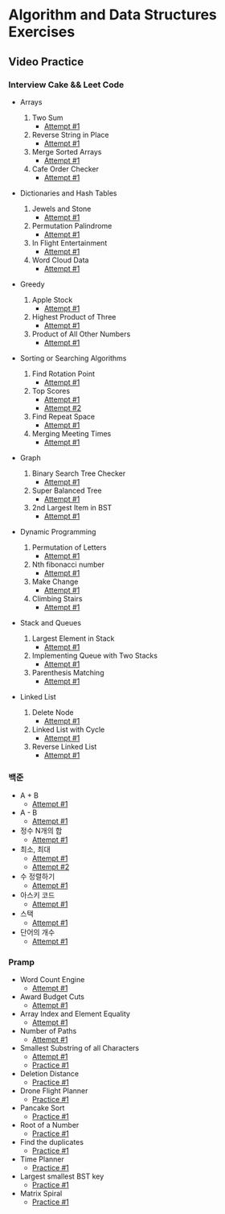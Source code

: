 # Algorithm and Data Structures Exercises

## Video Practice
### Interview Cake && Leet Code
- Arrays
    1. Two Sum
        - [Attempt #1](https://youtu.be/I7_YFq1w1lk)
    2. Reverse String in Place
        - [Attempt #1](https://youtu.be/I9JU4C58HFE)
    3. Merge Sorted Arrays
        - [Attempt #1](https://youtu.be/6EbeDjw9yxw)
    4. Cafe Order Checker
        - [Attempt #1](https://youtu.be/3XUMxlxXGAY)

- Dictionaries and Hash Tables
    1. Jewels and Stone
        - [Attempt #1](https://youtu.be/vu8bCfp_ATI)
    2. Permutation Palindrome
        - [Attempt #1](https://youtu.be/M6AAgnma8zs)
    3. In Flight Entertainment
        - [Attempt #1](https://youtu.be/g9MkvbOtKNE)
    4. Word Cloud Data
        - [Attempt #1](https://youtu.be/3bBdQ5_p2aA)

- Greedy
    1. Apple Stock
        - [Attempt #1](https://youtu.be/AgehcZkOPOI)
    2. Highest Product of Three
        - [Attempt #1](https://youtu.be/nyniqRWiWbk)
    3. Product of All Other Numbers
        - [Attempt #1](https://youtu.be/3jEGT0T1txU)

- Sorting or Searching Algorithms
    1. Find Rotation Point
        - [Attempt #1](https://youtu.be/CBb_iucaMgQ)
    2. Top Scores
        - [Attempt #1](https://youtu.be/wcSTI2LOQKE)
        - [Attempt #2](https://youtu.be/AJ7xKPtNYrU)
    3. Find Repeat Space
        - [Attempt #1](https://youtu.be/ODhLNu1Eh6Q)
    4. Merging Meeting Times
        - [Attempt #1](https://youtu.be/P8Xnwwwi734)

- Graph
    1. Binary Search Tree Checker
        - [Attempt #1](https://youtu.be/FZZAjVefQh4)
    2. Super Balanced Tree
        - [Attempt #1](https://youtu.be/WfinTYTeY9w)
    3. 2nd Largest Item in BST
        - [Attempt #1](https://youtu.be/fKPgezcksss)

- Dynamic Programming
    1. Permutation of Letters
        - [Attempt #1](https://youtu.be/9J-FAbDy5wU)
    2. Nth fibonacci number
        - [Attempt #1](https://youtu.be/9CkRfF4RvH8)
    3. Make Change
        - [Attempt #1](https://youtu.be/5N7WV-Tm4fE)
    4. Climbing Stairs
        - [Attempt #1](https://youtu.be/x4Sw9IoTtyw)

- Stack and Queues
    1. Largest Element in Stack
        - [Attempt #1](https://youtu.be/r7zuT39LwoI)
    2. Implementing Queue with Two Stacks
        - [Attempt #1](https://youtu.be/cuKsjnOAZ2Y)
    3. Parenthesis Matching
        - [Attempt #1](https://youtu.be/b8npPwePF4Q)

- Linked List
    1. Delete Node
        - [Attempt #1](https://youtu.be/k9t23fvWY60)
    2. Linked List with Cycle
        - [Attempt #1](https://youtu.be/N3xtGkFSF0o)
    3. Reverse Linked List
        - [Attempt #1](https://youtu.be/3X1h24rSOpk)

### 백준
- A + B
    - [Attempt #1](https://youtu.be/SV7dBBxoY2g)
- A - B
    - [Attempt #1](https://youtu.be/R4Ft49WOSSA)
- 정수 N개의 합
    - [Attempt #1](https://youtu.be/1bZf8PTfiBE)
- 최소, 최대
    - [Attempt #1](https://youtu.be/yfHjwGHXIo4)
    - [Attempt #2](https://youtu.be/mBzTOiviEEQ)
- 수 정렬하기
    - [Attempt #1](https://youtu.be/OvvIh9lxvtE)
- 아스키 코드
    - [Attempt #1](https://youtu.be/iGfQRu6lzKs)
- 스택
    - [Attempt #1](https://youtu.be/twgXW-nR344)
- 단어의 개수
    - [Attempt #1](https://youtu.be/DzH2amzFSJs)

### Pramp
- Word Count Engine
    - [Attempt #1](https://youtu.be/fxte8eQYlds)
- Award Budget Cuts
    - [Attempt #1](https://youtu.be/kHccCc4FRU8)
- Array Index and Element Equality
    - [Attempt #1](https://youtu.be/NwvqWrW-nx0)
- Number of Paths
    - [Attempt #1](https://youtu.be/dlOM0ujG1CE)
- Smallest Substring of all Characters
    - [Attempt #1](https://youtu.be/XmfBOSe-aZc)
    - [Practice #1](https://youtu.be/_hjvFRPLJ2g)
- Deletion Distance
    - [Practice #1](https://youtu.be/Ub4JAN9h7H0)
- Drone Flight Planner
    - [Practice #1](https://youtu.be/jS9tA2XEdHc)
- Pancake Sort
    - [Practice #1](https://youtu.be/E4UuM79ubj0)
- Root of a Number
    - [Practice #1](https://youtu.be/0nKosLukB_c)
- Find the duplicates
    - [Practice #1](https://youtu.be/VDf0FyOiHgo)
- Time Planner
    - [Practice #1](https://youtu.be/lAG-wW3TT0Y)
- Largest smallest BST key
    - [Practice #1](https://youtu.be/G3K_8z1z6kQ)
- Matrix Spiral
    - [Practice #1](https://youtu.be/3iJtbYeajc0)